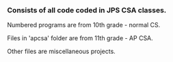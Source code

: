 ### Consists of all code coded in JPS CSA classes.

Numbered programs are from 10th grade - normal CS.

Files in 'apcsa' folder are from 11th grade - AP CSA.

Other files are miscellaneous projects.

